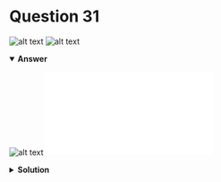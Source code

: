 # Question 31
![alt text](../ques-ref-26-33.png)
![alt text](q31.png)

<details open>
<summary><b>Answer</b></summary>

![alt text](a31.svg)
![alt text](a31.py)
</details>

<details>
<summary><b>Solution</b></summary>

![alt text](s31.png)
</details>
